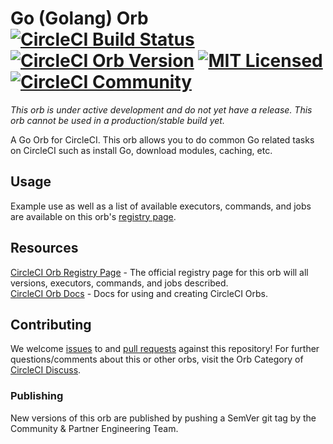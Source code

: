 # Go (Golang) Orb [![CircleCI Build Status](https://circleci.com/gh/CircleCI-Public/go-orb.svg?style=shield "CircleCI Build Status")](https://circleci.com/gh/CircleCI-Public/go-orb) [![CircleCI Orb Version](https://img.shields.io/badge/endpoint.svg?url=https://badges.circleci.io/orb/circleci/go)][reg-page] [![MIT Licensed](https://img.shields.io/badge/license-MIT-lightgrey.svg)](https://raw.githubusercontent.com/CircleCI-Public/go-orb/master/LICENSE) [![CircleCI Community](https://img.shields.io/badge/community-CircleCI%20Discuss-343434.svg)](https://discuss.circleci.com/c/ecosystem/orbs)

*This orb is under active development and do not yet have a release. This orb cannot be used in a production/stable build yet.*

A Go Orb for CircleCI.
This orb allows you to do common Go related tasks on CircleCI such as install Go, download modules, caching, etc.


## Usage

Example use as well as a list of available executors, commands, and jobs are available on this orb's [registry page][reg-page].


## Resources

[CircleCI Orb Registry Page][reg-page] - The official registry page for this orb will all versions, executors, commands, and jobs described.  
[CircleCI Orb Docs](https://circleci.com/docs/2.0/orb-intro/#section=configuration) - Docs for using and creating CircleCI Orbs.  


## Contributing
We welcome [issues](https://github.com/CircleCI-Public/go-orb/issues) to and [pull requests](https://github.com/CircleCI-Public/go-orb/pulls) against this repository!
For further questions/comments about this or other orbs, visit the Orb Category of [CircleCI Discuss](https://discuss.circleci.com/c/orbs).

### Publishing

New versions of this orb are published by pushing a SemVer git tag by the Community & Partner Engineering Team.



[reg-page]: https://circleci.com/orbs/registry/orb/circleci/go
